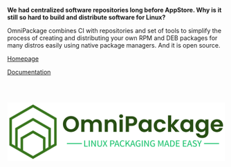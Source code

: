  **We had centralized software repositories long before AppStore. Why is it still so hard to build and distribute software for Linux?**

 OmniPackage combines CI with repositories and set of tools to simplify the process of creating and distributing your own RPM and DEB packages for many distros easily using native package managers. And it is open source.
 
 [Homepage](https://omnipackage.org)

 [Documentation](https://docs.omnipackage.org)
 
 <br/>
 <br/>

![Logo](/profile/main_logo.png)